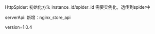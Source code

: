 HttpSpider: 初始化方法 instance_id/spider_id 需要实例化，透传到spider中

serverApi: 新增：nginx_store_api 

version=1.0.4